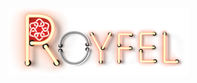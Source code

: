 ![alt text](https://raw.githubusercontent.com/royfel/royfel.github.io/main/ott/script.royfelott/resources/skins/Main/media/script.plex/splash.png?raw=true)